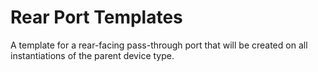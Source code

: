 # Rear Port Templates

A template for a rear-facing pass-through port that will be created on all instantiations of the parent device type.
